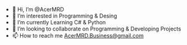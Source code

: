 - 👋 Hi, I’m @AcerMRD
- 👀 I’m interested in Programming & Desing
- 🌱 I’m currently Learning C# & Python
- 💞️ I’m looking to collaborate on Programming & Developing Projects 
- 📫 How to reach me AcerMRD.Business@gmail.com 

<!---
AcerMRD/AcerMRD is a ✨ special ✨ repository because its `README.md` (this file) appears on your GitHub profile.
You can click the Preview link to take a look at your changes.
--->
